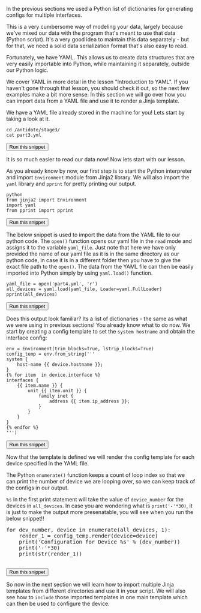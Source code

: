 In the previous sections we used a Python list of dictionaries for generating configs for multiple interfaces.

This is a very cumbersome way of modeling your data, largely because we've mixed our data with the program that's meant to use that data (Python script).
It's a very good idea to maintain this data separately - but for that, we need a solid data serialization format that's also easy to read.

Fortunately, we have YAML. This allows us to create data structures that are very easily importable into Python, while maintaining it separately, outside
our Python logic.

We cover YAML in more detail in the lesson "Introduction to YAML". If you haven't gone through that lesson, you should check it out, so the next few examples make a bit more sense. In this section we will go over how you can import data from a YAML file and use it to render a Jinja template.

We have a YAML file already stored in the machine for you! Lets start by taking a look at it.
```
cd /antidote/stage3/
cat part3.yml
```
<button type="button" class="btn btn-primary btn-sm" onclick="runSnippetInTab('linux1', this)">Run this snippet</button>

It is so much easier to read our data now! Now lets start with our lesson.

As you already know by now, our first step is to start the Python interpreter and import `Environment` module from Jinja2 library.
We will also import the `yaml` library and `pprint` for pretty printing our output.

```
python
from jinja2 import Environment
import yaml
from pprint import pprint
```
<button type="button" class="btn btn-primary btn-sm" onclick="runSnippetInTab('linux1', this)">Run this snippet</button>

The below snippet is used to import the data from the YAML file to our python code. The `open()` function opens our yaml file in the `read` mode and assigns it to the variable `yaml_file`. Just note that here we have only provided the name of our yaml file as it is in the same directory as our python code, in case it is in a different folder then you have to give the exact file path to the `open()`. The data from the YAML file can then be easily imported into Python simply by using `yaml.load()` function.

```
yaml_file = open('part4.yml', 'r')
all_devices = yaml.load(yaml_file, Loader=yaml.FullLoader)
pprint(all_devices)
```
<button type="button" class="btn btn-primary btn-sm" onclick="runSnippetInTab('linux1', this)">Run this snippet</button>

Does this output look familiar? Its a list of dictionaries - the same as what we were using in previous sections! You already know what to do now. We start by creating a config template to set the `system hostname` and obtain the interface config:

```
env = Environment(trim_blocks=True, lstrip_blocks=True)
config_temp = env.from_string('''
system {
    host-name {{ device.hostname }};
}
{% for item  in device.interface %}
interfaces {
    {{ item.name }} {
        unit {{ item.unit }} {
            family inet {
                address {{ item.ip_address }};
            }
        }
    }
}
{% endfor %}
''')
```
<button type="button" class="btn btn-primary btn-sm" onclick="runSnippetInTab('linux1', this)">Run this snippet</button>

Now that the template is defined we will render the config template for each device specified in the YAML file.

The Python `enumerate()` function keeps a count of loop index so that we can print the number of device we are looping over, so we can keep track of the configs in our output.

`%s` in the first print statement will take the value of `device_number` for the devices in `all_devices`.
In case you are wondering what is `print('-'*30)`, it is just to make the output more presenatable, you will see when you run the below snippet!!

<pre>
for dev_number, device in enumerate(all_devices, 1):
    render_1 = config_temp.render(device=device)
    print('Configuration for Device %s' % (dev_number))
    print('-'*30)
    print(str(render_1))

</pre>
<button type="button" class="btn btn-primary btn-sm" onclick="runSnippetInTab('linux1', this)">Run this snippet</button>

So now in the next section we will learn how to import multiple Jinja templates from different directories and use it in your script. We will also see how to `include` those imported templates in one main template which can then be used to configure the device.
